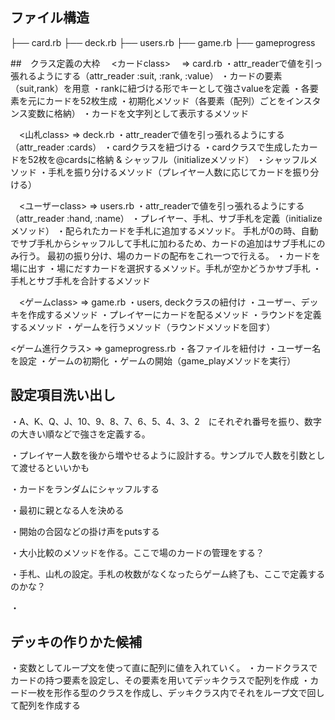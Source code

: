 ## ファイル構造
├── card.rb
├── deck.rb
├── users.rb
├── game.rb
├── gameprogress

##　クラス定義の大枠
　<カードclass>　 => card.rb
・attr_readerで値を引っ張れるようにする（attr_reader :suit, :rank, :value）
・カードの要素（suit,rank）を用意
・rankに紐づける形でキーとして強さvalueを定義
・各要素を元にカードを52枚生成
・初期化メソッド（各要素（配列）ごとをインスタンス変数に格納）
・カードを文字列として表示するメソッド

　<山札class> => deck.rb
・attr_readerで値を引っ張れるようにする（attr_reader :cards）
・cardクラスを紐づける
・cardクラスで生成したカードを52枚を@cardsに格納 & シャッフル（initializeメソッド）
・シャッフルメソッド
・手札を振り分けるメソッド（プレイヤー人数に応じてカードを振り分ける）

　<ユーザーclass> => users.rb
・attr_readerで値を引っ張れるようにする（attr_reader :hand, :name）
・プレイヤー、手札、サブ手札を定義（initializeメソッド）
・配られたカードを手札に追加するメソッド。
手札が0の時、自動でサブ手札からシャッフルして手札に加わるため、カードの追加はサブ手札にのみ行う。
最初の振り分け、場のカードの配布をこれ一つで行える。
・カードを場に出す
・場にだすカードを選択するメソッド。手札が空かどうかサブ手札
・手札とサブ手札を合計するメソッド

　<ゲームclass> => game.rb
・users, deckクラスの紐付け
・ユーザー、デッキを作成するメソッド
・プレイヤーにカードを配るメソッド
・ラウンドを定義するメソッド
・ゲームを行うメソッド（ラウンドメソッドを回す）

<ゲーム進行クラス> => gameprogress.rb
・各ファイルを紐付け
・ユーザー名を設定
・ゲームの初期化
・ゲームの開始（game_playメソッドを実行）

## 設定項目洗い出し

・A、K、Q、J、10、9、8、7、6、5、4、3、2　にそれぞれ番号を振り、数字の大きい順などで強さを定義する。

・プレイヤー人数を後から増やせるように設計する。サンプルで人数を引数として渡せるといいかも

・カードをランダムにシャッフルする

・最初に親となる人を決める

・開始の合図などの掛け声をputsする

・大小比較のメソッドを作る。ここで場のカードの管理をする？

・手札、山札の設定。手札の枚数がなくなったらゲーム終了も、ここで定義するのかな？

・

## デッキの作りかた候補
・変数としてループ文を使って直に配列に値を入れていく。
・カードクラスでカードの持つ要素を設定し、その要素を用いてデッキクラスで配列を作成
・カード一枚を形作る型のクラスを作成し、デッキクラス内でそれをループ文で回して配列を作成する

